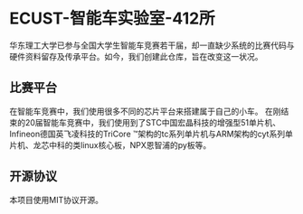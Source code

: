 # ECUST-智能车实验室-412所

华东理工大学已参与全国大学生智能车竞赛若干届，却一直缺少系统的比赛代码与硬件资料留存及传承平台。如今，我们创建此仓库，旨在改变这一状况。

## 比赛平台

在智能车竞赛中，我们使用很多不同的芯片平台来搭建属于自己的小车。
在刚结束的20届智能车竞赛中，我们使用到了STC中国宏晶科技的增强型51单片机、Infineon德国英飞凌科技的TriCore ™架构的tc系列单片机与ARM架构的cyt系列单片机、龙芯中科的类linux核心板，NPX恩智浦的py板等。

## 开源协议

本项目使用MIT协议开源。
